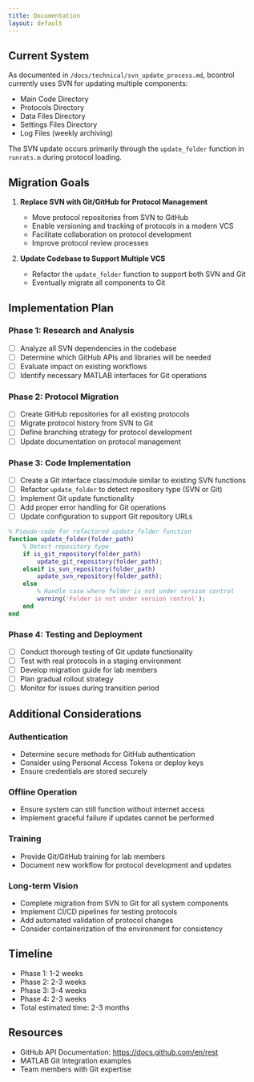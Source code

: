 ```yaml
---
title: Documentation
layout: default
---
```



## Current System

As documented in `/docs/technical/svn_update_process.md`, bcontrol currently uses SVN for updating multiple components:

- Main Code Directory
- Protocols Directory
- Data Files Directory
- Settings Files Directory
- Log Files (weekly archiving)

The SVN update occurs primarily through the `update_folder` function in `runrats.m` during protocol loading.

## Migration Goals

1. **Replace SVN with Git/GitHub for Protocol Management**
   - Move protocol repositories from SVN to GitHub
   - Enable versioning and tracking of protocols in a modern VCS
   - Facilitate collaboration on protocol development
   - Improve protocol review processes

2. **Update Codebase to Support Multiple VCS**
   - Refactor the `update_folder` function to support both SVN and Git
   - Eventually migrate all components to Git

## Implementation Plan

### Phase 1: Research and Analysis

- [ ] Analyze all SVN dependencies in the codebase
- [ ] Determine which GitHub APIs and libraries will be needed
- [ ] Evaluate impact on existing workflows
- [ ] Identify necessary MATLAB interfaces for Git operations

### Phase 2: Protocol Migration

- [ ] Create GitHub repositories for all existing protocols
- [ ] Migrate protocol history from SVN to Git
- [ ] Define branching strategy for protocol development
- [ ] Update documentation on protocol management

### Phase 3: Code Implementation

- [ ] Create a Git interface class/module similar to existing SVN functions
- [ ] Refactor `update_folder` to detect repository type (SVN or Git)
- [ ] Implement Git update functionality
- [ ] Add proper error handling for Git operations
- [ ] Update configuration to support Git repository URLs

```matlab
% Pseudo-code for refactored update_folder function
function update_folder(folder_path)
    % Detect repository type
    if is_git_repository(folder_path)
        update_git_repository(folder_path);
    elseif is_svn_repository(folder_path)
        update_svn_repository(folder_path);
    else
        % Handle case where folder is not under version control
        warning('Folder is not under version control');
    end
end
```

### Phase 4: Testing and Deployment

- [ ] Conduct thorough testing of Git update functionality
- [ ] Test with real protocols in a staging environment
- [ ] Develop migration guide for lab members
- [ ] Plan gradual rollout strategy
- [ ] Monitor for issues during transition period

## Additional Considerations

### Authentication

- Determine secure methods for GitHub authentication
- Consider using Personal Access Tokens or deploy keys
- Ensure credentials are stored securely

### Offline Operation

- Ensure system can still function without internet access
- Implement graceful failure if updates cannot be performed

### Training

- Provide Git/GitHub training for lab members
- Document new workflow for protocol development and updates

### Long-term Vision

- Complete migration from SVN to Git for all system components
- Implement CI/CD pipelines for testing protocols
- Add automated validation of protocol changes
- Consider containerization of the environment for consistency

## Timeline

- Phase 1: 1-2 weeks
- Phase 2: 2-3 weeks
- Phase 3: 3-4 weeks
- Phase 4: 2-3 weeks
- Total estimated time: 2-3 months

## Resources

- GitHub API Documentation: <https://docs.github.com/en/rest>
- MATLAB Git Integration examples
- Team members with Git expertise
